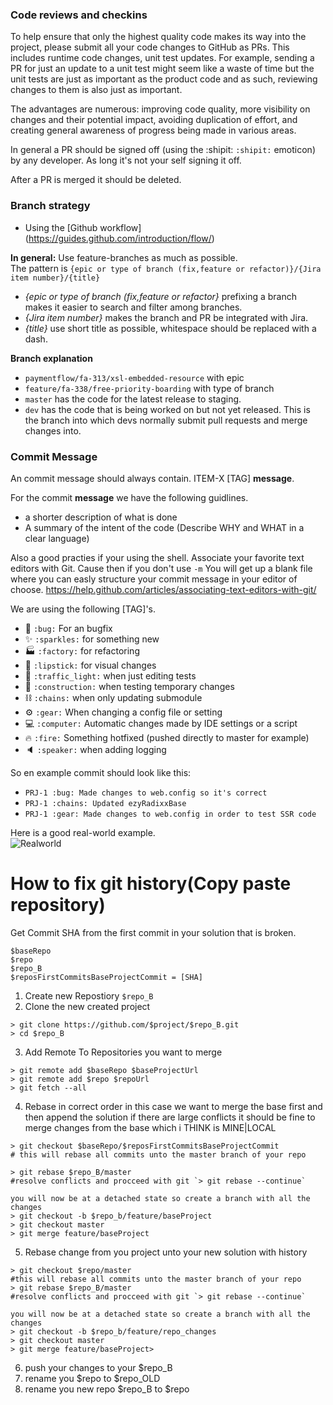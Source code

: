 ### Code reviews and checkins

To help ensure that only the highest quality code makes its way into the project, please submit all your code changes to GitHub as PRs. This includes runtime code changes, unit test updates. For example, sending a PR for just an update to a unit test might seem like a waste of time but the unit tests are just as important as the product code and as such, reviewing changes to them is also just as important.

The advantages are numerous: improving code quality, more visibility on changes and their potential impact, avoiding duplication of effort, and creating general awareness of progress being made in various areas.

In general a PR should be signed off (using the :shipit: `:shipit:` emoticon) by any developer. As long it's not your self signing it off.

After a PR is merged it should be deleted.

### Branch strategy

* Using the [Github workflow] (https://guides.github.com/introduction/flow/)

**In general:**
Use feature-branches as much as possible.  
The pattern is `{epic or type of branch (fix,feature or refactor)}/{Jira item number}/{title}`  

* _{epic or type of branch (fix,feature or refactor}_ prefixing a branch makes it easier to search and filter among branches.  
* _{Jira item number}_ makes the branch and PR be integrated with Jira.  
* _{title}_ use short title as possible, whitespace should be replaced with a dash.  

**Branch explanation**  
* `paymentflow/fa-313/xsl-embedded-resource` with epic
* `feature/fa-338/free-priority-boarding` with type of branch
* `master` has the code for the latest release to staging.
* `dev` has the code that is being worked on but not yet released. This is the branch into which devs normally submit pull requests and merge changes into.

### Commit Message

An commit message should always contain. ITEM-X [TAG] **message**.

For the commit **message** we have the following guidlines.
- a shorter description of what is done
- A summary of the intent of the code (Describe WHY and WHAT in a clear language)

Also a good practies if your using the shell. Associate your favorite text editors with Git. Cause then if you don't use  `-m`
You will get up a blank file where you can easly structure your commit message in your editor of choose. https://help.github.com/articles/associating-text-editors-with-git/


We are using the following [TAG]'s.

- 🐛 `:bug:` For an bugfix
- ✨ `:sparkles:` for something new
- 🏭 `:factory:` for refactoring
- 💄 `:lipstick:` for visual changes
- 🚦 `:traffic_light:` when just editing tests
- 🚧 `:construction:` when testing temporary changes
- ⛓ `:chains:` when only updating submodule
- ⚙ `:gear:` When changing a config file or setting
- 💻 `:computer:` Automatic changes made by IDE settings or a script 
- 🔥 `:fire:` Something hotfixed (pushed directly to master for example)
- 🔈  `:speaker:` when adding logging

So en example commit should look like this:
- `PRJ-1 :bug: Made changes to web.config so it's correct`
- `PRJ-1 :chains: Updated ezyRadixxBase`
- `PRJ-1 :gear: Made changes to web.config in order to test SSR code`

Here is a good real-world example.  
![Realworld](https://cloud.githubusercontent.com/assets/2648767/13316486/96c2d7ec-dbb0-11e5-9017-af5b16845e09.png)  

# How to fix git history(Copy paste repository)
Get Commit SHA from the first commit in your solution that is broken.

```
$baseRepo
$repo
$repo_B
$reposFirstCommitsBaseProjectCommit = [SHA]
```


1. Create new Repostiory `$repo_B`
2. Clone the new created project
```
> git clone https://github.com/$project/$repo_B.git
> cd $repo_B
```
3. Add Remote To Repositories you want to merge
```
> git remote add $baseRepo $baseProjectUrl
> git remote add $repo $repoUrl
> git fetch --all
```
4. Rebase in correct order in this case we want to merge the base first and then append the solution
if there are large conflicts it should be fine to merge changes from the base which i THINK is MINE|LOCAL
```
> git checkout $baseRepo/$reposFirstCommitsBaseProjectCommit
# this will rebase all commits unto the master branch of your repo

> git rebase $repo_B/master
#resolve conflicts and procceed with git `> git rebase --continue`

you will now be at a detached state so create a branch with all the changes
> git checkout -b $repo_b/feature/baseProject
> git checkout master
> git merge feature/baseProject
```

5. Rebase change from you project unto your new solution with history
```
> git checkout $repo/master
#this will rebase all commits unto the master branch of your repo
> git rebase $repo_B/master
#resolve conflicts and procceed with git `> git rebase --continue`

you will now be at a detached state so create a branch with all the changes
> git checkout -b $repo_b/feature/repo_changes
> git checkout master
> git merge feature/baseProject>
```

6. push your changes to your $repo_B
7. rename you $repo to $repo_OLD
8. rename you new repo $repo_B to $repo
